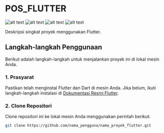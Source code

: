 # POS_FLUTTER
![alt text](https://github.com/rafi-zimraan/flutter_POS_Fic/blob/main/assets/images/Login_POS.png)
![alt text](https://github.com/rafi-zimraan/flutter_POS_Fic/blob/main/assets/images/Dashboard_POS.png)
![alt text](https://github.com/rafi-zimraan/flutter_POS_Fic/blob/main/assets/images/Orders_POS.png)
![alt text](https://github.com/rafi-zimraan/flutter_POS_Fic/blob/main/assets/images/Kelola_POS.png)


Deskripsi singkat proyek menggunakan Flutter.

## Langkah-langkah Penggunaan

Berikut adalah langkah-langkah untuk menjalankan proyek ini di lokal mesin Anda.

### 1. Prasyarat

Pastikan telah menginstal Flutter dan Dart di mesin Anda. Jika belum, ikuti langkah-langkah instalasi di [Dokumentasi Resmi Flutter](https://flutter.dev/docs/get-started/install).

### 2. Clone Repositori

Clone repositori ini ke lokal mesin Anda menggunakan perintah berikut:

```bash
git clone https://github.com/nama_pengguna/nama_proyek_flutter.git

